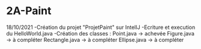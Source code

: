 # 2A-Paint

18/10/2021
-Création du projet "ProjetPaint" sur IntelIJ
-Ecriture et execution du HelloWorld.java
-Création des classes :
	Point.java          -> achevée
  Figure.java         -> à compléter
  Rectangle.java      -> à compléter
  Ellipse.java        -> à compléter
